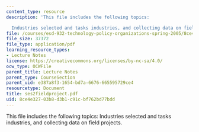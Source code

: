 ```yaml
---
content_type: resource
description: 'This file includes the following topics:

  Industries selected and tasks industries, and collecting data on field projects.'
file: /courses/esd-932-technology-policy-organizations-spring-2005/8ce4e32703b8d3b1c91cbf762bd77bdd_ses2fieldproject.pdf
file_size: 37372
file_type: application/pdf
learning_resource_types:
- Lecture Notes
license: https://creativecommons.org/licenses/by-nc-sa/4.0/
ocw_type: OCWFile
parent_title: Lecture Notes
parent_type: CourseSection
parent_uid: e387a8f3-1654-bd7a-6676-665595729ce4
resourcetype: Document
title: ses2fieldproject.pdf
uid: 8ce4e327-03b8-d3b1-c91c-bf762bd77bdd
---
```

This file includes the following topics:
Industries selected and tasks industries, and collecting data on field projects.